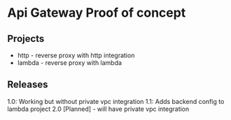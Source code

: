# Api Gateway Proof of concept

## Projects

* http - reverse proxy with http integration
* lambda - reverse proxy with lambda

## Releases
1.0: Working but without private vpc integration
1.1: Adds backend config to lambda project
2.0 [Planned] - will have private vpc integration
